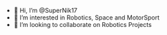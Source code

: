 - 👋 Hi, I’m @SuperNik17
- 👀 I’m interested in Robotics, Space and MotorSport
- 💞️ I’m looking to collaborate on Robotics Projects

<!---
SuperNik17/SuperNik17 is a ✨ special ✨ repository because its `README.md` (this file) appears on your GitHub profile.
You can click the Preview link to take a look at your changes.
--->
